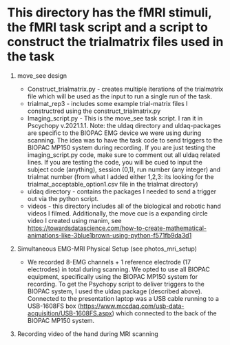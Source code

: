 # This directory has the fMRI stimuli, the fMRI task script and a script to construct the trialmatrix files used in the task
1. move_see design
    - Construct_trialmatrix.py - creates multiple iterations of the trialmatrix file which will be used as the input to run a single run of the task.
    - trialmat_rep3 - includes some example trial-matrix files I constructred using the construct_trialmatrix.py
    - Imaging_script.py - This is the move_see task script. I ran it in Pscychopy v.2021.1.1. Note: the uldaq directory and uldaq-packages are specific to the BIOPAC EMG device we were using during scanning. The idea was to have the task code to send triggers to the BIOPAC MP150 system during recording. If you are just testing the imaging_script.py code, make sure to comment out all uldaq related lines. If you are testing the code, you will be cued to input the subject code (anything), session (0,1), run number (any integer) and trialmat number (from what I added either 1,2,3: its looking for the trialmat_acceptable_option1.csv file in the trialmat directory)
    - uldaq directory - contains the packages I needed to send a trigger out via the python script. 
    - videos - this directory includes all of the biological and robotic hand videos I filmed. Additionally, the move cue is a expanding circle video I created using manim, see https://towardsdatascience.com/how-to-create-mathematical-animations-like-3blue1brown-using-python-f571fb9da3d1

2. Simultaneous EMG-MRI Physical Setup (see photos_mri_setup)
    - We recorded 8-EMG channels + 1 reference electrode (17 electrodes) in total during scanning. We opted to use all BIOPAC equipment, specifically using the BIOPAC MP150 system for recording. To get the Psychopy script to deliver triggers to the BIOPAC system, I used the uldaq package (described above). Connected to the presentation laptop was a USB cable running to a USB-1608FS box (https://www.mccdaq.com/usb-data-acquisition/USB-1608FS.aspx) which connected to the back of the BIOPAC MP150 system. 

3. Recording video of the hand during MRI scanning
